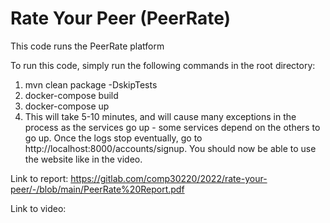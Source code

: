 # Rate Your Peer (PeerRate)

This code runs the PeerRate platform

To run this code, simply run the following commands in the root directory:
1. mvn clean package -DskipTests
2. docker-compose build
3. docker-compose up
4. This will take 5-10 minutes, and will cause many exceptions in the process as the services
   go up - some services depend on the others to go up. Once the logs stop eventually, go to
   http://localhost:8000/accounts/signup. You should now be able to use the website like in 
   the video.

Link to report: https://gitlab.com/comp30220/2022/rate-your-peer/-/blob/main/PeerRate%20Report.pdf

Link to video: